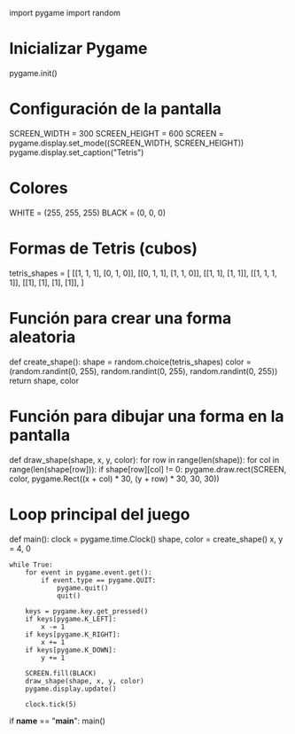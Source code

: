 import pygame
import random

# Inicializar Pygame
pygame.init()

# Configuración de la pantalla
SCREEN_WIDTH = 300
SCREEN_HEIGHT = 600
SCREEN = pygame.display.set_mode((SCREEN_WIDTH, SCREEN_HEIGHT))
pygame.display.set_caption("Tetris")

# Colores
WHITE = (255, 255, 255)
BLACK = (0, 0, 0)

# Formas de Tetris (cubos)
tetris_shapes = [
    [[1, 1, 1],
     [0, 1, 0]],
    [[0, 1, 1],
     [1, 1, 0]],
    [[1, 1],
     [1, 1]],
    [[1, 1, 1, 1]],
    [[1],
     [1],
     [1],
     [1]],
]

# Función para crear una forma aleatoria
def create_shape():
    shape = random.choice(tetris_shapes)
    color = (random.randint(0, 255), random.randint(0, 255), random.randint(0, 255))
    return shape, color

# Función para dibujar una forma en la pantalla
def draw_shape(shape, x, y, color):
    for row in range(len(shape)):
        for col in range(len(shape[row])):
            if shape[row][col] != 0:
                pygame.draw.rect(SCREEN, color, pygame.Rect((x + col) * 30, (y + row) * 30, 30, 30))

# Loop principal del juego
def main():
    clock = pygame.time.Clock()
    shape, color = create_shape()
    x, y = 4, 0

    while True:
        for event in pygame.event.get():
            if event.type == pygame.QUIT:
                pygame.quit()
                quit()

        keys = pygame.key.get_pressed()
        if keys[pygame.K_LEFT]:
            x -= 1
        if keys[pygame.K_RIGHT]:
            x += 1
        if keys[pygame.K_DOWN]:
            y += 1

        SCREEN.fill(BLACK)
        draw_shape(shape, x, y, color)
        pygame.display.update()

        clock.tick(5)

if __name__ == "__main__":
    main()
